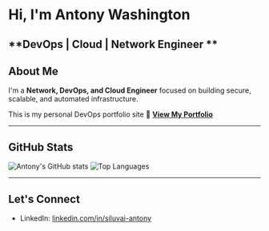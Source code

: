 # Hi, I'm Antony Washington

**DevOps | Cloud | Network Engineer **  
---

## About Me

I'm a **Network, DevOps, and Cloud Engineer** focused on building secure, scalable, and automated infrastructure.

This is my personal DevOps portfolio site
📂 **[View My Portfolio](https://siluvai1997.github.io/devops-portfolio)**

---

## GitHub Stats

![Antony's GitHub stats](https://github-readme-stats.vercel.app/api?username=Siluvai1997&show_icons=true&theme=default&hide_border=true)
![Top Languages](https://github-readme-stats.vercel.app/api/top-langs/?username=Siluvai1997&layout=compact&theme=default&hide_border=true)

---

## Let's Connect

- LinkedIn: [linkedin.com/in/siluvai-antony](https://www.linkedin.com/in/siluvai-antony)

